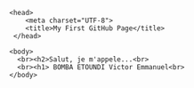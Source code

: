 <DOCTYPE HTML>
  <html>
    
    <head>
        <meta charset="UTF-8">
        <title>My First GitHub Page</title>
     </head>
    
    <body>
      <br><h2>Salut, je m'appele...<br>
      <br><h1> BOMBA ETOUNDI Victor Emmanuel<br>
    </body>
    
  </html>


